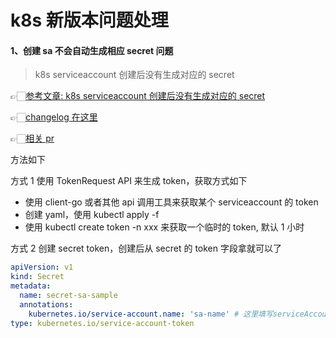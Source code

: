 # k8s 新版本问题处理

#### 1、创建 sa 不会自动生成相应 secret 问题

> k8s serviceaccount 创建后没有生成对应的 secret

👉🏻[参考文章: k8s serviceaccount 创建后没有生成对应的 secret](https://www.soulchild.cn/post/2945)

👉🏻[changelog 在这里](https://github.com/kubernetes/kubernetes/blob/master/CHANGELOG/CHANGELOG-1.24.md#urgent-upgrade-notes)

👉🏻[相关 pr](https://github.com/kubernetes/kubernetes/pull/108309)

方法如下

方式 1 使用 TokenRequest API 来生成 token，获取方式如下

- 使用 client-go 或者其他 api 调用工具来获取某个 serviceaccount 的 token
- 创建 yaml，使用 kubectl apply -f
- 使用 kubectl create token -n xxx <serviceaccount-name> 来获取一个临时的 token, 默认 1 小时

方式 2 创建 secret token，创建后从 secret 的 token 字段拿就可以了

```yaml
apiVersion: v1
kind: Secret
metadata:
  name: secret-sa-sample
  annotations:
    kubernetes.io/service-account.name: 'sa-name' # 这里填写serviceAccountName
type: kubernetes.io/service-account-token
```
